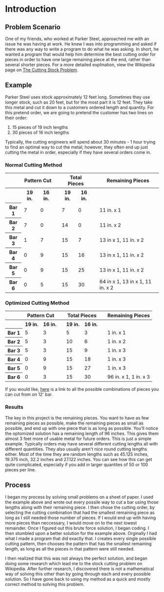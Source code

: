 # Introduction
## Problem Scenario
One of my friends, who worked at Parker Steel, approached me with an issue he was having at work.  He knew I was into programming and asked if there was any way to write a program to do what he was asking.  In short, he wanted a program that would help him determine the best cutting order for pieces in order to have one large remaining piece at the end, rather than several shorter pieces.  For a more detailed explination, view the Wikipedia page on <a href="https://en.wikipedia.org/wiki/Cutting_stock_problem">The Cutting Stock Problem</a>.

## Example
Parker Steel uses stock approximately 12 feet long.  Sometimes they use longer stock, such as 20 feet, but for the most part it is 12 feet.  They take this metal and cut it down to a customers ordered length and quantity.  For this pretend order, we are going to pretend the customer has two lines on their order:
1. 15 pieces of 19 inch lengths
1. 30 pieces of 16 inch lengths

Typically, the cutting engineers will spend about 30 minutes - 1 hour trying to find an optimal way to cut the metal; however, they often end up just cutting the metal in order, especially if they have several orders come in.
    
### Normal Cutting Method
<table>
    <tr>
        <th></th>
        <th colspan="2">Pattern Cut</th>
        <th></th>
        <th colspan="2">Total Pieces</th>
        <th></th>
        <th>Remaining Pieces</th>
    </tr>
    <tr>
        <th></th>
        <th>19 in.</th>
        <th>16 in.</th>
        <th></th>
        <th>19 in.</th>
        <th>16 in.</th>
        <th></th>
        <th></th>
    </tr>
    <tr>
        <th>Bar 1</th>
        <td>7</td>
        <td>0</td>
        <td></td>
        <td>7</td>
        <td>0</td>
        <td></td>
        <td>11 in. x 1</td>
    </tr>
    <tr>
        <th>Bar 2</th>
        <td>7</td>
        <td>0</td>
        <td></td>
        <td>14</td>
        <td>0</td>
        <td></td>
        <td>11 in. x 2</td>
    </tr>
    <tr>
        <th>Bar 3</th>
        <td>1</td>
        <td>7</td>
        <td></td>
        <td>15</td>
        <td>7</td>
        <td></td>
        <td>13 in x 1, 11 in. x 2</td>
    </tr>
    <tr>
        <th>Bar 4</th>
        <td>0</td>
        <td>9</td>
        <td></td>
        <td>15</td>
        <td>16</td>
        <td></td>
        <td>13 in x 1, 11 in. x 2</td>
    </tr>
     <tr>
        <th>Bar 5</th>
        <td>0</td>
        <td>9</td>
        <td></td>
        <td>15</td>
        <td>25</td>
        <td></td>
        <td>13 in x 1, 11 in. x 2</td>
    </tr>
     <tr>
        <th>Bar 6</th>
        <td>0</td>
        <td>5</td>
        <td></td>
        <td>15</td>
        <td>30</td>
        <td></td>
        <td>64 in x 1, 13 in x 1, 11 in. x 2</td>
    </tr>
</table>

### Optimized Cutting Method
<table>
    <tr>
        <th></th>
        <th colspan="2">Pattern Cut</th>
        <th></th>
        <th colspan="2">Total Pieces</th>
        <th></th>
        <th>Remaining Pieces</th>
    </tr>
    <tr>
        <th></th>
        <th>19 in.</th>
        <th>16 in.</th>
        <th></th>
        <th>19 in.</th>
        <th>16 in.</th>
        <th></th>
        <th></th>
    </tr>
    <tr>
        <th>Bar 1</th>
        <td>5</td>
        <td>3</td>
        <td></td>
        <td>5</td>
        <td>3</td>
        <td></td>
        <td>1 in. x 1</td>
    </tr>
    <tr>
        <th>Bar 2</th>
        <td>5</td>
        <td>3</td>
        <td></td>
        <td>10</td>
        <td>6</td>
        <td></td>
        <td>1 in. x 2</td>
    </tr>
    <tr>
        <th>Bar 3</th>
        <td>5</td>
        <td>3</td>
        <td></td>
        <td>15</td>
        <td>9</td>
        <td></td>
        <td>1 in. x 3</td>
    </tr>
    <tr>
        <th>Bar 4</th>
        <td>0</td>
        <td>9</td>
        <td></td>
        <td>15</td>
        <td>18</td>
        <td></td>
        <td>1 in. x 3</td>
    </tr>
    <tr>
        <th>Bar 5</th>
        <td>0</td>
        <td>9</td>
        <td></td>
        <td>15</td>
        <td>27</td>
        <td></td>
        <td>1 in. x 3</td>
    </tr>
     <tr>
        <th>Bar 6</th>
        <td>0</td>
        <td>3</td>
        <td></td>
        <td>15</td>
        <td>30</td>
        <td></td>
        <td>96 in. x 1, 1 in. x 3</td>
    </tr>
</table>

If you would like, <a href="https://github.com/kevin-kretz/Parker-Steel-Company/blob/master/docs/all_possible_cutting_patterns.md">here</a> is a link to all the possible combinations of pieces you can cut from on 12' bar.


### Results
The key in this project is the remaining pieces.  You want to have as few remaining pieces as possible, make the remaining pieces as small as possible, and end up with one piece that is as long as possible.  You'll notice the optomized solution has a remaining length of 96 inches.  This gives them almost 3 feet more of usable metal for future orders.  This is just a simple example.  Typically orders may have several different cutting lengths all with different quantities.  They also usually aren't nice round cutting lengths either.  Most of the time they are random lengths such as 45.125 inches, 19.375 inch, 32.2 inches and 27.122 inches.  You can see how this can get quite complicated, especially if you add in larger quantites of 50 or 100 pieces per line.

## Process
I began my process by solving small problems on a sheet of paper.  I used the example above and wrote out every possile way to cut a bar using those lengths along with their remaining piece.  I then chose the cutting order, by selecting the cutting combination that had the smallest remaining piece as long as I still needed those number of pieces.  If I would end up with having more pieces than neccessary, I would move on to the next lowest remainder.  Once I figured out this brute force solution, I began coding.  I then stumbled upon a better solution for the example above.  Orginally I had what I made a program that did exactly that.  I creates every single possible cutting pattern, then chooses the pattern that has the smallest remaining length, as long as all the pieces in that pattern were still needed.

I then realized that this was not always the perfect solution, and began doing some research which lead me to the stock cutting problem on Wikipedia.  After further research, I discovered there is not a mathematical way of solving this other than by going through each and every possible solution.  So I have gone back to using my method as a quick and mostly correct method to solving this problem.
